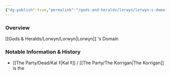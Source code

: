 ```yaml
---
{"dg-publish":true,"permalink":"/gods-and-heralds/lorwyn/lorwyn-s-domain/","tags":["Location"],"updated":"2025-01-14T21:11:41.338+00:00"}
---
```



### Overview
[[Gods & Heralds/Lorwyn/Lorwyn\|Lorwyn]] 's Domain

### Notable Information & History 
- [[The Party/Dead/Kal ‡\|Kal ‡]] / [[The Party/The Korrigan\|The Korrigan]] is the 